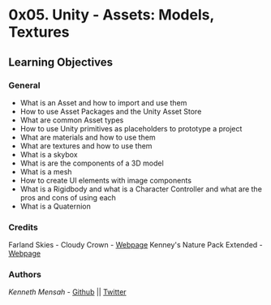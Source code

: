 # 0x05. Unity - Assets: Models, Textures

## Learning Objectives


### General
- What is an Asset and how to import and use them
- How to use Asset Packages and the Unity Asset Store
- What are common Asset types
- How to use Unity primitives as placeholders to prototype a project
- What are materials and how to use them
- What are textures and how to use them
- What is a skybox
- What is are the components of a 3D model
- What is a mesh
- How to create UI elements with image components
- What is a Rigidbody and what is a Character Controller and what are the pros and cons of using each
- What is a Quaternion



### Credits
Farland Skies - Cloudy Crown - [Webpage](https://assetstore.unity.com/packages/2d/textures-materials/sky/farland-skies-cloudy-crown-60004)
Kenney's Nature Pack Extended - [Webpage](https://kenney.nl/assets/nature-pack-extended)

### Authors
*Kenneth Mensah* - [Github](https://github.com/Ken-Mens) || [Twitter](https://twitter.com/Kmens5)

